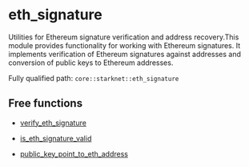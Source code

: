 # eth_signature

Utilities for Ethereum signature verification and address recovery.This module provides functionality for working with Ethereum signatures. It implements verification of Ethereum signatures against addresses and conversion of public keys to Ethereum addresses.

Fully qualified path: `core::starknet::eth_signature`

## Free functions

- [verify_eth_signature](./core-starknet-eth_signature-verify_eth_signature.md)

- [is_eth_signature_valid](./core-starknet-eth_signature-is_eth_signature_valid.md)

- [public_key_point_to_eth_address](./core-starknet-eth_signature-public_key_point_to_eth_address.md)

